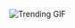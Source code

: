 
<!-- GIF_SECTION -->
![Trending GIF](https://media2.giphy.com/media/v1.Y2lkPThiYjIxNzcyYWQ5M3VpNDF2c3psNHhzeXk0cTRnMXdlbHRlcW1zeXFlam9qcnQzZCZlcD12MV9naWZzX3NlYXJjaCZjdD1n/coxQHKASG60HrHtvkt/giphy.gif)
<!-- END_GIF_SECTION -->
